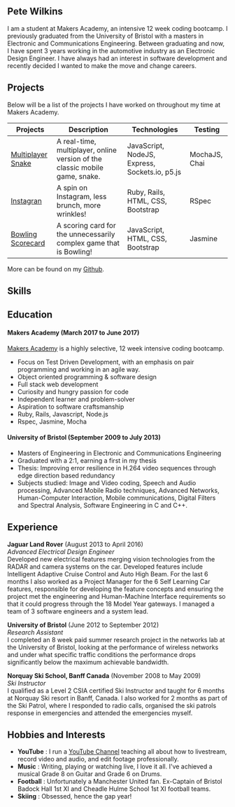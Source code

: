 ## Pete Wilkins

I am a student at Makers Academy, an intensive 12 week coding bootcamp. I previously graduated from the University of Bristol with a masters in Electronic and Communications Engineering. Between graduating and now, I have spent 3 years working in the automotive industry as an Electronic Design Engineer. I have always had an interest in software development and recently decided I wanted to make the move and change careers.

## Projects

Below will be a list of the projects I have worked on throughout my time at Makers Academy.

| Projects   | Description   | Technologies  | Testing |
| ---------- |---------------| --------------| --------- |
| [Multiplayer Snake](https://github.com/petewilkins/multiplayer-snake) | A real-time, multiplayer, online version of the classic mobile game, snake. | JavaScript, NodeJS, Express, Sockets.io, p5.js | MochaJS, Chai |
| [Instagran](https://github.com/petewilkins/instagran) | A spin on Instagram, less brunch, more wrinkles! | Ruby, Rails, HTML, CSS, Bootstrap | RSpec |
| [Bowling Scorecard](https://github.com/petewilkins/bowling-challenge) | A scoring card for the unnecessarily complex game that is Bowling! | JavaScript, HTML, CSS, Bootstrap | Jasmine |

More can be found on my [Github](https://github.com/petewilkins).

## Skills

## Education

#### Makers Academy (March 2017 to June 2017)

[Makers Academy](https://makersacademy.com) is a highly selective, 12 week intensive coding bootcamp.

- Focus on Test Driven Development, with an emphasis on pair programming and working in an agile way.
- Object oriented programming & software design
- Full stack web development
- Curiosity and hungry passion for code
- Independent learner and problem-solver
- Aspiration to software craftsmanship
- Ruby, Rails, Javascript, Node.js
- Rspec, Jasmine, Mocha

#### University of Bristol (September 2009 to July 2013)

- Masters of Engineering in Electronic and Communications Engineering
- Graduated with a 2:1, earning a first in my thesis
- Thesis: Improving error resilience in H.264 video sequences through edge direction based redundancy
- Subjects studied: Image and Video coding, Speech and Audio processing, Advanced Mobile Radio techniques, Advanced Networks, Human-Computer Interaction, Mobile communications, Digital Filters and Spectral Analysis, Software Engineering in C and C++.

## Experience

**Jaguar Land Rover** (August 2013 to April 2016)    
*Advanced Electrical Design Engineer*  
Developed new electrical features merging vision technologies from the RADAR and camera systems on the car. Developed features include Intelligent Adaptive Cruise Control and Auto High Beam. For the last 6 months I also worked as a Project Manager for the 6 Self Learning Car features, responsible for developing the feature concepts and ensuring the project met the engineering and Human-Machine Interface requirements so that it could progress through the 18 Model Year gateways. I managed a team of 3 software engineers and a system lead.

**University of Bristol** (June 2012 to September 2012)   
*Research Assistant*  
I completed an 8 week paid summer research project in the networks lab at the University of Bristol, looking at the performance of wireless networks and under what specific traffic conditions the performance drops significantly below the maximum achievable bandwidth.

**Norquay Ski School, Banff Canada** (November 2008 to May 2009)   
*Ski Instructor*  
I qualified as a Level 2 CSIA certified Ski Instructor and taught for 6 months at Norquay Ski resort in Banff, Canada. I also worked for 2 months as part of the Ski Patrol, where I responded to radio calls, organised the ski patrols response in emergencies and attended the emergencies myself.

## Hobbies and Interests
- **YouTube** : I run a [YouTube Channel](http://youtube.com/c/GamingCareers) teaching all about how to livestream, record video and audio, and edit footage professionally.
- **Music** : Writing, playing or watching live, I love it all. I've achieved a musical Grade 8 on Guitar and Grade 6 on Drums.
- **Football** : Unfortunately a Manchester United fan. Ex-Captain of Bristol Badock Hall 1st XI and Cheadle Hulme School 1st XI football teams.
- **Skiing** : Obsessed, hence the gap year!
